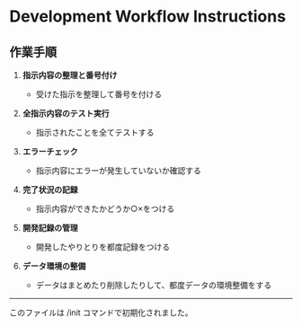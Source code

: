 # Development Workflow Instructions

## 作業手順

1. **指示内容の整理と番号付け**
   - 受けた指示を整理して番号を付ける

2. **全指示内容のテスト実行**
   - 指示されたことを全てテストする

3. **エラーチェック**
   - 指示内容にエラーが発生していないか確認する

4. **完了状況の記録**
   - 指示内容ができたかどうか○×をつける

5. **開発記録の管理**
   - 開発したやりとりを都度記録をつける

6. **データ環境の整備**
   - データはまとめたり削除したりして、都度データの環境整備をする

---

このファイルは /init コマンドで初期化されました。